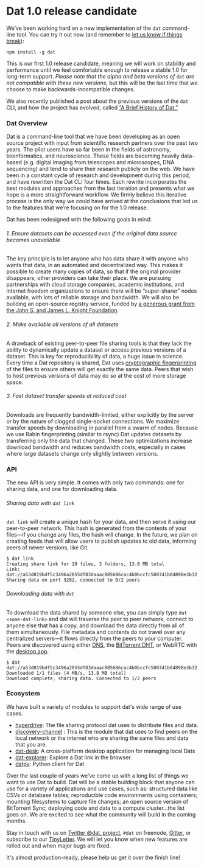 # Dat 1.0 release candidate

We’ve been working hard on a new implementation of the `dat` command-line tool. You can try it out now (and remember to [let us know if things break](http://gitter.im/datproject/discussions)):

```
npm install -g dat
```

This is our first 1.0 release candidate, meaning we will work on stability and performance until we feel comfortable enough to release a stable 1.0 for long-term support. _Please note that the alpha and beta versions of `dat` are not compatible with these new versions,_ but this will be the last time that we choose to make backwards-incompatible changes.

We also recently published a post about the previous versions of the `dat` CLI, and how the project has evolved, called [“A Brief History of Dat.”](http://dat-data.com/blog/2016-01-19-brief-history-of-dat)

### Dat Overview

Dat is a command-line tool that we have been developing as an open source project with input from scientific research partners over the past two years. The pilot users have so far been in the fields of astronomy, bioinformatics, and neuroscience. These fields are becoming heavily data-based (e.g. digital imaging from telescopes and microscopes, DNA sequencing) and tend to share their research publicly on the web. We have been in a constant cycle of research and development during this period, and have rewritten the Dat CLI four times. Each rewrite incorporates the best modules and approaches from the last iteration and presents what we hope is a more straightforward workflow. We firmly believe this iterative process is the only way we could have arrived at the conclusions that led us to the features that we’re focusing on for the 1.0 release.

Dat has been redesigned with the following goals in mind:

###### 1. Ensure datasets can be accessed even if the original data source becomes unavailable

The key principle is to let anyone who has data share it with anyone who wants that data, in an automated and decentralized way. This makes it possible to create many copies of data, so that if the original provider disappears, other providers can take their place. We are pursuing partnerships with cloud storage companies, academic institutions, and internet freedom organizations to ensure there will be “super-sharer” nodes available, with lots of reliable storage and bandwidth. We will also be building an open-source registry service, funded by [a generous grant from the John S. and James L. Knight Foundation](http://www.knightfoundation.org/grants/201551933/).

###### 2. Make available all versions of all datasets

A drawback of existing peer-to-peer file sharing tools is that they lack the ability to dynamically update a dataset or access previous versions of a dataset. This is key for reproducibility of data, a huge issue in science. Every time a Dat repository is shared, Dat uses [cryptographic fingerprinting](http://github.com/maxogden/rabin) of the files to ensure others will get exactly the same data. Peers that wish to host previous versions of data may do so at the cost of more storage space.

###### 3. Fast dataset transfer speeds at reduced cost

Downloads are frequently bandwidth-limited, either explicitly by the server or by the nature of clogged single-socket connections. We maximize transfer speeds by downloading in parallel from a swarm of nodes. Because we use Rabin fingerprinting (similar to rsync) Dat updates datasets by transferring only the data that changed. These two optimizations increase download bandwidth and reduces bandwidth costs, especially in cases where large datasets change only slightly between versions.

### API

The new API is very simple. It comes with only two commands: one for sharing data, and one for downloading data.

###### Sharing data with `dat link`

`dat link` will create a unique hash for your data, and then serve it using our peer-to-peer network. This hash is generated from the contents of your files—if you change any files, the hash will change. In the future, we plan on creating feeds that will allow users to publish updates to old data, informing peers of newer versions, like Git.

```
$ dat link
Creating share link for 19 files, 3 folders, 13.8 MB total
Link: dat://a53d819bdf5c3496a2855df83daaac885686cac4b0bccfc580741b04898e3b32
Sharing data on port 3282, connected to 0/2 peers
```

###### Downloading data with `dat`

To download the data shared by someone else, you can simply type `dat <some-dat-link>` and dat will traverse the peer to peer network, connect to anyone else that has a copy, and download the data directly from all of them simultaneously. File metadata and contents do not travel over any centralized servers—it flows directly from the peers to your computer. Peers are discovered using either [DNS](http://npmjs.org/dns-discovery), the [BitTorrent DHT](https://www.npmjs.com/package/bittorrent-dht), or WebRTC with the [desktop app](http://github.com/karissa/dat-desk).

```
$ dat dat://a53d819bdf5c3496a2855df83daaac885686cac4b0bccfc580741b04898e3b32
Downloaded 1/1 files (4 MB/s, 13.8 MB total)
Download complete, sharing data. Connected to 1/2 peers
```

### Ecosystem

We have built a variety of modules to support dat's wide range of use cases.

  * [hyperdrive](http://github.com/mafintosh/hyperdrive): The file sharing protocol dat uses to distribute files and data.
  * [discovery-channel](http://github.com/maxogden/discovery-channel)
  : This is the module that dat uses to find peers on the local network or the internet who are sharing the same files and data that you are.
  * [dat-desk](http://github.com/karissa/dat-desk): A cross-platform desktop application for managing local Dats
  * [dat-explorer](http://github.com/karissa/dat-explorer): Explore a Dat link in the browser.
  * [datpy](http://github.com/karissa/datpy): Python client for Dat

Over the last couple of years we’ve come up with a long list of things we want to use Dat to build. Dat will be a stable building block that anyone can use for a variety of applications and use cases, such as: structured data like CSVs or database tables; reproducible code environments using containers; mounting filesystems to capture file changes; an open source version of BitTorrent Sync; deploying code and data to a compute cluster...the list goes on. We are excited to see what the community will build in the coming months.

Stay in touch with us on [Twitter @dat_project](http://twitter.com/dat_project), `#dat` on freenode, [Gitter](http://gitter.im/datproject/discussion), or subscribe to our [TinyLetter](http://tinyletter.com/datdata). We will let you know when new features are rolled out and when major bugs are fixed.

It's almost production-ready, please help us get it over the finish line!
